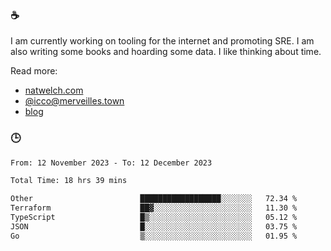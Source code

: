 ### ☕

I am currently working on tooling for the internet and promoting SRE. I am also writing some books and hoarding some data. I like thinking about time. 

Read more:

 - [natwelch.com](https://natwelch.com)
 - [@icco@merveilles.town](https://merveilles.town/@icco)
 - [blog](https://writing.natwelch.com)

### 🕒

<!--START_SECTION:waka-->

```txt
From: 12 November 2023 - To: 12 December 2023

Total Time: 18 hrs 39 mins

Other                        ██████████████████░░░░░░░   72.34 %
Terraform                    ██▓░░░░░░░░░░░░░░░░░░░░░░   11.30 %
TypeScript                   █▒░░░░░░░░░░░░░░░░░░░░░░░   05.12 %
JSON                         █░░░░░░░░░░░░░░░░░░░░░░░░   03.75 %
Go                           ▒░░░░░░░░░░░░░░░░░░░░░░░░   01.95 %
```

<!--END_SECTION:waka-->
